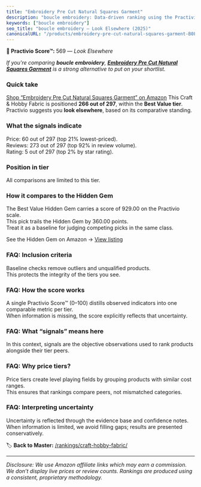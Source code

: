 ```yaml
---
title: "Embroidery Pre Cut Natural Squares Garment"
description: "boucle embroidery: Data-driven ranking using the Practivio Score™. Positioned by quality, value, demand, findability, momentum."
keywords: ["boucle embroidery"]
seo_title: "boucle embroidery — Look Elsewhere (2025)"
canonicalURL: "/products/embroidery-pre-cut-natural-squares-garment-B0FD9ZGXPM/"
---
```


**🚫 Practivio Score™:** 569 — _Look Elsewhere_


*If you're comparing **boucle embroidery**, **[Embroidery Pre Cut Natural Squares Garment](https://www.amazon.com/dp/B0FD9ZGXPM?tag=practivio-20)** is a strong alternative to put on your shortlist.*
### Quick take
[Shop “Embroidery Pre Cut Natural Squares Garment” on Amazon](https://www.amazon.com/dp/B0FD9ZGXPM?tag=practivio-20)
This Craft & Hobby Fabric is positioned **266 out of 297**, within the **Best Value tier**.  
Practivio suggests you **look elsewhere**, based on its comparative standing.

### What the signals indicate
Price: 60 out of 297 (top 21% lowest-priced).  
Reviews: 273 out of 297 (top 92% in review volume).  
Rating: 5 out of 297 (top 2% by star rating).  

### Position in tier
All comparisons are limited to this tier.

### How it compares to the Hidden Gem
The Best Value Hidden Gem carries a score of 929.00 on the Practivio scale.  
This pick trails the Hidden Gem by 360.00 points.  
Treat it as a baseline for judging competing picks in the same class.  

See the Hidden Gem on Amazon → [View listing](https://www.amazon.com/dp/B08DHDZKGS?tag=practivio-20)

### FAQ: Inclusion criteria
Baseline checks remove outliers and unqualified products.  
This protects the integrity of the tiers you see.

### FAQ: How the score works
A single Practivio Score™ (0–100) distills observed indicators into one comparable metric per tier.  
When information is missing, the score explicitly reflects that uncertainty.

### FAQ: What “signals” means here
In this context, signals are the objective observations used to rank products alongside their tier peers.

### FAQ: Why price tiers?
Price tiers create level playing fields by grouping products with similar cost ranges.  
This ensures that rankings compare peers, not mismatched categories.

### FAQ: Interpreting uncertainty
Uncertainty is reflected through the evidence base and confidence notes.  
When information is limited, we avoid filling gaps; results are presented conservatively.


🏷️ **Back to Master:** [/rankings/craft-hobby-fabric/](/rankings/craft-hobby-fabric/)

---
_Disclosure: We use Amazon affiliate links which may earn a commission. We don’t display live prices or review counts. Rankings are produced using a consistent, proprietary methodology._
